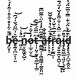 # b̵̡̫͓̜̎̐͋̽̊͋̊͑͒̒́͋̕̚e̴̥̰͓̻̼̦̹͍̋͛͗͆̈́̌̍́̑͝ ̵͈̞̪̈̉̾͝n̷̳̠̥͚̥̺͕̓͠o̷͎̲̟̫̝̓̀͋̇͜͝͝t̶͎̩̤͙̬̗̖̰̲̦͎͇͆̿̈́̍̀̂̕ ̵͍͇̯̜͕͚̰͚͔̰̥͈͖̑̂̋͆̓͑̍̈͛͂͂͆͂̕a̶͇̤̻͊͋̐f̷͕̣̣̜̭̉̈́̀̔̔̐̆̆͘r̷̞̗̦̲̯̫̩͌̇̃̅͐̆͗̌̕ą̷̥͍͍̭͙̭̺̹͋̿̂̾͋̈̄̒̆̒̈́̄̀͜ͅͅí̷̡̨̮͖͇͉͈̗͕̝̮̣͌͘͠d̵̡̧̨̖̼͕̻͔̯̥̼͒̓̀̈́͋̿͑̅͂̈́̔
